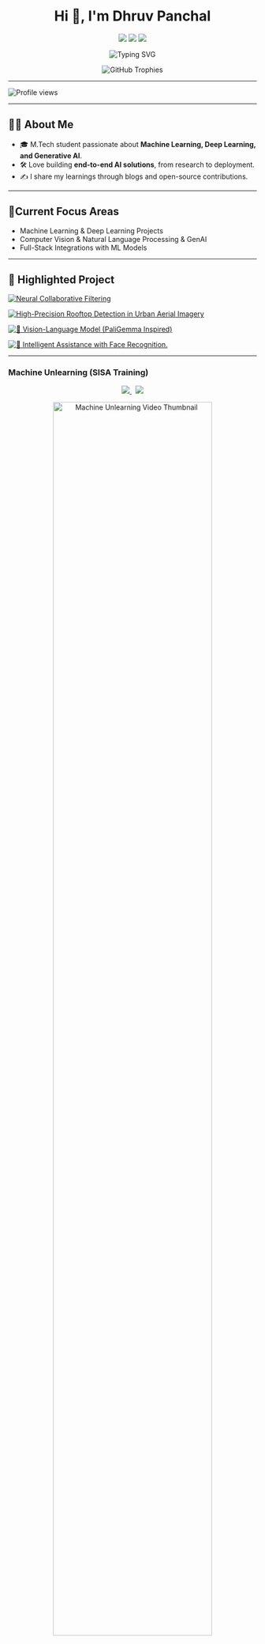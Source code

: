<h1 align="center">Hi 👋, I'm Dhruv Panchal</h1>
<p align="center">
  <img src="https://img.shields.io/badge/Machine%20Learning-%2300C7B7.svg?&style=for-the-badge&logo=mlflow&logoColor=white"/>
  <img src="https://img.shields.io/badge/Deep%20Learning-%23FF6F00.svg?&style=for-the-badge&logo=tensorflow&logoColor=white"/>
  <img src="https://img.shields.io/badge/Generative%20AI-%23663399.svg?&style=for-the-badge&logo=openai&logoColor=white"/>
</p>

<!-- <h3 align="center">A Data Science Enthusiast from India 🇮🇳</h3> -->

<!-- Typing SVG Banner -->
<p align="center">
  <img src="https://readme-typing-svg.herokuapp.com?font=Fira+Code&duration=3000&pause=1000&color=F75C7E&center=true&vCenter=true&width=435&lines=ML+%2F+DL+%2F+GenAI+Developer;Data+Science+Enthusiast;Building+cool+things+with+AI" alt="Typing SVG" />
</p>

<!-- GitHub Trophies -->
<p align="center">
  <img src="https://github-profile-trophy.vercel.app/?username=panchaldhruv27223&theme=gruvbox&no-frame=true&row=1&column=6" alt="GitHub Trophies" />
</p>

---

<!-- Profile Views -->
<p align="left">
  <img src="https://komarev.com/ghpvc/?username=panchaldhruv27223&label=Profile%20views&color=0e75b6&style=flat" alt="Profile views" />
</p>

---

## 👨‍💻 About Me
- 🎓 M.Tech student passionate about **Machine Learning, Deep Learning, and Generative AI**.
- 🛠 Love building **end-to-end AI solutions**, from research to deployment.  
- ✍️ I share my learnings through blogs and open-source contributions.  

---

## 📍Current Focus Areas
- Machine Learning & Deep Learning Projects  
- Computer Vision & Natural Language Processing & GenAI  
- Full-Stack Integrations with ML Models

---

## 🚀 Highlighted Project
[![Neural Collaborative Filtering](https://img.shields.io/badge/🔍%20Neural%20Collaborative%20Filtering-Project-orange?style=for-the-badge)](https://github.com/panchaldhruv27223/NCF_Recommendation)

[![High-Precision Rooftop Detection in Urban Aerial Imagery](https://img.shields.io/badge/🔍%20Solar%20Rooftop%20Detection-Project-orange?style=for-the-badge)](https://github.com/panchaldhruv27223/Solar_Rooftop_Detection)

[![🧠 Vision-Language Model (PaliGemma Inspired)](https://img.shields.io/badge/🧠%20Vision--Language%20Model%20(PaliGemma)-Project-orange?style=for-the-badge)](https://github.com/panchaldhruv27223/Vision-Language-Model/blob/main/readme.MD)

[![🤖 Intelligent Assistance with Face Recognition.](https://img.shields.io/badge/🤖%20Intelligent%20Assistance%20With%20Face%20Recognition-Project-orange?style=for-the-badge)](https://github.com/panchaldhruv27223/InteliggentAssistentWithFaceRecognition)

---

### Machine Unlearning (SISA Training)

<div align="center">
  <a href="https://youtu.be/0W-w3Fh4VfQ" target="_blank">
    <img src="https://img.shields.io/badge/▶️%20Watch%20Video%20on%20YouTube-FF0000?style=for-the-badge&logo=youtube&logoColor=white" />
  </a>
  &nbsp;
  <a href="https://github.com/panchaldhruv27223/AML_SISA_CODE_DEMO" target="_blank">
    <img src="https://img.shields.io/badge/💻%20View%20Code%20on%20GitHub-000000?style=for-the-badge&logo=github&logoColor=white" />
  </a>
</div>

<p align="center">
  <img src="https://img.youtube.com/vi/0W-w3Fh4VfQ/maxresdefault.jpg" width="80%" alt="Machine Unlearning Video Thumbnail"/>
</p>

> Learn how AI models can **forget specific data** with SISA (Sharded, Isolated, Sliced, Aggregated) Training —  
> A complete **Machine Unlearning demo** with Python and PyTorch.

---

---

## 🛠️ Languages & Tools
<p align="left">
  <img src="https://img.shields.io/badge/Python-Expert-3776AB?style=for-the-badge&logo=python&logoColor=white" />
  <img src="https://img.shields.io/badge/TensorFlow-FF6F00?style=for-the-badge&logo=tensorflow&logoColor=white" />
  <img src="https://img.shields.io/badge/PyTorch-EE4C2C?style=for-the-badge&logo=PyTorch&logoColor=white" />
  <img src="https://img.shields.io/badge/Scikit%20Learn-F7931E?style=for-the-badge&logo=scikit-learn&logoColor=white" />
  <img src="https://img.shields.io/badge/Seaborn-3776AB?style=for-the-badge&logoColor=white" />
  <img src="https://img.shields.io/badge/Pandas-150458?style=for-the-badge&logo=pandas&logoColor=white" />
  <img src="https://img.shields.io/badge/OpenCV-5C3EE8?style=for-the-badge&logo=opencv&logoColor=white" />
  <img src="https://img.shields.io/badge/Java-ED8B00?style=for-the-badge&logo=java&logoColor=white" />
  <img src="https://img.shields.io/badge/HTML5-E34F26?style=for-the-badge&logo=html5&logoColor=white" />
  <img src="https://img.shields.io/badge/CSS3-1572B6?style=for-the-badge&logo=css3&logoColor=white" />
  <img src="https://img.shields.io/badge/MySQL-00758F?style=for-the-badge&logo=mysql&logoColor=white" />
  <img src="https://img.shields.io/badge/MongoDB-4EA94B?style=for-the-badge&logo=mongodb&logoColor=white" />
  <img src="https://img.shields.io/badge/Postman-FF6C37?style=for-the-badge&logo=postman&logoColor=white" />
  <img src="https://img.shields.io/badge/Flask-000000?style=for-the-badge&logo=flask&logoColor=white" />
  <img src="https://img.shields.io/badge/AWS-232F3E?style=for-the-badge&logo=amazon-aws&logoColor=white" />
  <img src="https://img.shields.io/badge/Azure-0078D4?style=for-the-badge&logo=microsoft-azure&logoColor=white" />
</p>

---

## 🌟 Blog Highlights
- 🧠 [Mastering TensorBoard with PyTorch](https://dhruv-panchal.medium.com/mastering-tensorboard-with-pytorch-a-hands-on-guide-with-fashion-mnist-6404a260618f)
- 🛰️  [U-Net for Satellite Image Segmentation](https://dhruv-panchal.medium.com/fine-tuning-u-net-for-satellite-image-segmentation-5073146deb23)
- 📚  [All You Need to Know About the “collections” Module in Python.](https://medium.com/@dhruv-panchal/all-you-need-to-know-about-the-collections-module-in-python-c219b8a96f68)

[More on Medium →](https://dhruv-panchal.medium.com/)

---

## 🌐 Let's Connect
<p>
  <a href="https://www.linkedin.com/in/dhruv-panchal-ab7135217/" target="_blank">
    <img align="left" src="https://img.shields.io/badge/LinkedIn-0077B5?style=for-the-badge&logo=linkedin&logoColor=white" />
  </a>
  <a href="https://dhruv-panchal.medium.com/" target="_blank">
    <img align="left" src="https://img.shields.io/badge/Medium-12100E?style=for-the-badge&logo=medium&logoColor=white" />
  </a>
</p>

<br/><br/>

---

## 📊 GitHub Analytics
Here are some of my GitHub analytics demonstrating my consistent contributions and expertise across multiple languages.
<p align="center">
  <img width="48%" src="https://github-readme-stats.vercel.app/api?username=panchaldhruv27223&show_icons=true&theme=radical" />
  <img width="48%" src="https://github-readme-stats.vercel.app/api/top-langs/?username=panchaldhruv27223&layout=compact&theme=radical" />
</p>
<p align="center">
  <img width="96%" src="https://streak-stats.demolab.com?user=panchaldhruv27223&theme=radical" />
</p>

---

## 🔹 Favorite Quote
> "The best way to predict the future is to invent it." – Alan Kay

---
